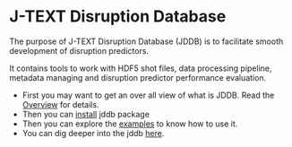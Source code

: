 # J-TEXT Disruption Database

The purpose of J-TEXT Disruption Database (JDDB) is to facilitate smooth development of disruption predictors.

It contains tools to work with HDF5 shot files, data processing pipeline, metadata managing and disruption predictor performance evaluation.

- First you may want to get an over all view of what is JDDB. Read the [Overview](./design/Overview.md) for details.
- Then you can [install](./code/JDDB/readme.md) jddb package
- Then you can explore the [examples](/Examples/readme.md) to know how to use it.
- You can dig deeper into the jddb [here](./code/JDDB/readme.md).
